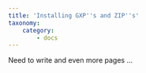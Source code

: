 ```yaml
---
title: 'Installing GXP''s and ZIP''s'
taxonomy:
    category:
        - docs
---
```


Need to write and even more pages ...